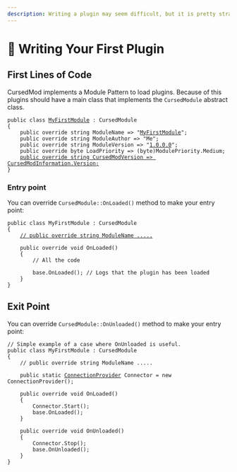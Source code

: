 ```yaml
---
description: Writing a plugin may seem difficult, but it is pretty straightforward!
---
```


# 👀 Writing Your First Plugin

## First Lines of Code

CursedMod implements a Module Pattern to load plugins. Because of this plugins should have a main class that implements the `CursedModule` abstract class.

<pre class="language-csharp"><code class="lang-csharp">public class <a data-footnote-ref href="#user-content-fn-1">MyFirstModule</a> : CursedModule
{
    public override string ModuleName => "<a data-footnote-ref href="#user-content-fn-2">MyFirstModule</a>";
    public override string ModuleAuthor => "Me";
    public override string ModuleVersion => "<a data-footnote-ref href="#user-content-fn-3">1.0.0.0</a>";
    public override byte LoadPriority => (byte)ModulePriority.Medium;
    <a data-footnote-ref href="#user-content-fn-4">public override string CursedModVersion => CursedModInformation.Version;</a>
}
</code></pre>

### Entry point

You can override `CursedModule::OnLoaded()` method to make your entry point:

<pre class="language-csharp"><code class="lang-csharp">public class MyFirstModule : CursedModule
{
    <a data-footnote-ref href="#user-content-fn-5">// public override string ModuleName .....</a>
    
    public override void OnLoaded()
    {
        // All the code
        
        base.OnLoaded(); // Logs that the plugin has been loaded
    }
}
</code></pre>

## Exit Point

You can override `CursedModule::OnUnloaded()` method to make your entry point:

<pre class="language-csharp"><code class="lang-csharp">// Simple example of a case where OnUnloaded is useful.
public class MyFirstModule : CursedModule
{
    // public override string ModuleName .....
    
    public static <a data-footnote-ref href="#user-content-fn-6">ConnectionProvider</a> Connector = new ConnectionProvider();
    
    public override void OnLoaded()
    {
        Connector.Start();
        base.OnLoaded();
    }
    
    public override void OnUnloaded()
    {
        Connector.Stop();
        base.OnUnloaded();
    }
}
</code></pre>

[^1]: It can have any name you want it to have

[^2]: Don't use characters not allowed in file names

[^3]: Use semantic versioning

[^4]: Don't change this line. It works perfectly fine like this. It allows the loader to know in which version was the plugin compiled.

[^5]: Here goes the properties that we just saw.

[^6]: This doesn't exist, it is just an example where OnUnloaded may result useful.
